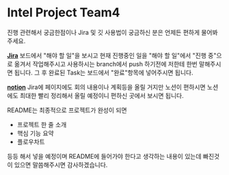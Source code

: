 # Intel Project Team4

진행 관련해서 궁금한점이나 Jira 및 깃 사용법이 궁금하신 분은 언제든 편하게 물어봐주세요.

**[Jira](https://isdnket.atlassian.net/jira/software/projects/IN/boards/37)**
보드에서 "해야 할 일"을 보시고 현재 진행중인 일을 "해야 할 일"에서 "진행 중"으로 옮겨서 작업해주시고 사용하시는 branch에서 push 하기전에 저한테 한번 말해주시면 됩니다. 그 후 완료된 Task는 보드에서 "완료"항목에 넣어주시면 됩니다.

**[notion](https://www.notion.so/2620a75193b48098926fe4872a97b9c4)**
Jira에 페이지에도 회의 내용이나 계획등을 올릴 거지만 노션이 편하시면 노션에도 최대한 빨리 정리해서 올릴 예정이니 편하신 곳에서 보시면 됩니다.

README는 최종적으로 프로젝트가 완성이 되면
- 프로젝트 한 줄 소개
- 핵심 기능 요약
- 플로우차트

등등 해서 넣을 예정이며 README에 들어가야 한다고 생각하는 내용이 있는데 빠진것이 있으면 말씀해주시면 감사하겠습니다.
